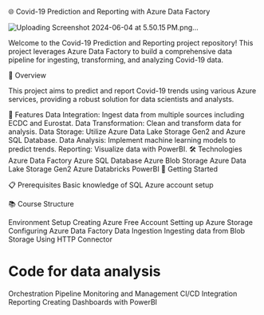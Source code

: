 🌐 Covid-19 Prediction and Reporting with Azure Data Factory


![Uploading Screenshot 2024-06-04 at 5.50.15 PM.png…]()



Welcome to the Covid-19 Prediction and Reporting project repository! This project leverages Azure Data Factory to build a comprehensive data pipeline for ingesting, transforming, and analyzing Covid-19 data.

🚀 Overview

This project aims to predict and report Covid-19 trends using various Azure services, providing a robust solution for data scientists and analysts.

🔧 Features
Data Integration: Ingest data from multiple sources including ECDC and Eurostat.
Data Transformation: Clean and transform data for analysis.
Data Storage: Utilize Azure Data Lake Storage Gen2 and Azure SQL Database.
Data Analysis: Implement machine learning models to predict trends.
Reporting: Visualize data with PowerBI.
🛠 Technologies
 Azure Data Factory
 Azure SQL Database
 Azure Blob Storage
 Azure Data Lake Storage Gen2
 Azure Databricks
 PowerBI
📂 Getting Started

📋 Prerequisites
Basic knowledge of SQL
Azure account setup

📚 Course Structure

Environment Setup
Creating Azure Free Account
Setting up Azure Storage
Configuring Azure Data Factory
Data Ingestion
Ingesting data from Blob Storage
Using HTTP Connector

# Code for data analysis
Orchestration
Pipeline Monitoring and Management
CI/CD Integration
Reporting
Creating Dashboards with PowerBI
